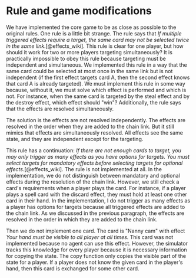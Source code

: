 # Rule and game modifications

We have implemented the core game to be as close as possible to the original rules.
One rule is a little bit strange. The rule says that _If multiple triggered effects require a target, the same card may not be selected twice in the same link._[@effects_wiki]. This rule is clear for one player, but how should it work for two or more players targeting simultaneously? It is practically impossible to obey this rule because targeting must be independent and simultaneous. We implemented this rule in a way that the same card could be selected at most once in the same link but is not independent (if the first effect targets card A, then the second effect knows that card A is already targeted). We must implement this rule in some way because, without it, we must solve which effect is performed and which is not.
For instance, when the same card is targeted by the steal effect and by the destroy effect, which effect should "win"? Additionally, the rule says that the effects are resolved simultaneously.

The solution is the effects are not resolved independently. The effects are resolved in the order when they are added to the chain link. But it still mimics that effects are simultaneously resolved. All effects see the same state, and they are independent except for the targeting.

This rule has a continuation:
_If there are not enough cards to target, you may only trigger as many effects as you have options for targets. You must select targets for mandatory effects before selecting targets for optional effects._[@effects_wiki].
The rule is not implemented at all. In the implementation, we do not distinguish between mandatory and optional effects during the resolution of the chain link. However, we still check a card's requirements when a player plays the card. For instance, if a player plays a spell card with the discard effect, they must hold at least one other card in their hand. In the implementation, I do not trigger as many effects as a player has options for targets because all triggered effects are added to the chain link. As we discussed in the previous paragraph, the effects are resolved in the order in which they are added to the chain link.

Then we do not implement one card. The card is "Nanny cam" with effect _Your hand must be visible to all player at all times._ This card was not implemented because no agent can use this effect. However, the simulator tracks this knowledge for every player because it is necessary information for copying the state. The copy function only copies the visible part of the state for a player. If a player does not know the given card in the player's hand, then this card is exchanged for some other card.
